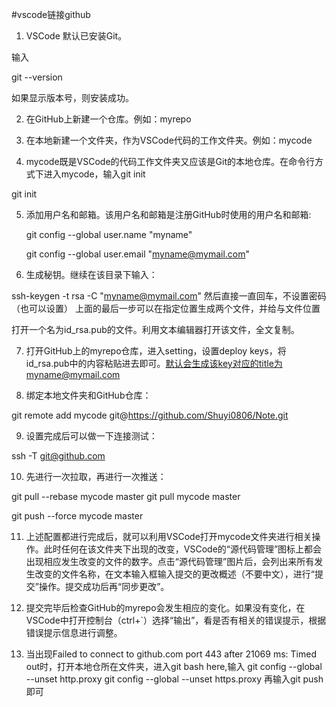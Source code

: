 #vscode链接github
1. VSCode 默认已安装Git。

输入

git --version

如果显示版本号，则安装成功。

2. 在GitHub上新建一个仓库。例如：myrepo

3. 在本地新建一个文件夹，作为VSCode代码的工作文件夹。例如：mycode

4. mycode既是VSCode的代码工作文件夹又应该是Git的本地仓库。在命令行方式下进入mycode，输入git init

git init

5. 添加用户名和邮箱。该用户名和邮箱是注册GitHub时使用的用户名和邮箱:

    git config --global user.name "myname"
     
    git config --global user.email "myname@mymail.com"

6. 生成秘钥。继续在该目录下输入：

ssh-keygen -t rsa -C "myname@mymail.com"
然后直接一直回车，不设置密码 （也可以设置）
上面的最后一步可以在指定位置生成两个文件，并给与文件位置

打开一个名为id_rsa.pub的文件。利用文本编辑器打开该文件，全文复制。

7. 打开GitHub上的myrepo仓库，进入setting，设置deploy keys，将id_rsa.pub中的内容粘贴进去即可。默认会生成该key对应的title为myname@mymail.com

8.  绑定本地文件夹和GitHub仓库：

git remote add mycode git@https://github.com/Shuyi0806/Note.git

9. 设置完成后可以做一下连接测试：

ssh -T git@github.com

10. 先进行一次拉取，再进行一次推送：

git pull --rebase mycode master
git pull mycode master

git push --force mycode master

11.  上述配置都进行完成后，就可以利用VSCode打开mycode文件夹进行相关操作。此时任何在该文件夹下出现的改变，VSCode的“源代码管理”图标上都会出现相应发生改变的文件的数字。点击“源代码管理”图片后，会列出来所有发生改变的文件名称，在文本输入框输入提交的更改概述（不要中文），进行“提交”操作。提交成功后再“同步更改”。

12.   提交完毕后检查GitHub的myrepo会发生相应的变化。如果没有变化，在VSCode中打开控制台（ctrl+`）选择“输出”，看是否有相关的错误提示，根据错误提示信息进行调整。 
13.   当出现Failed to connect to github.com port 443 after 21069 ms: Timed out时，打开本地仓所在文件夹，进入git bash here,输入
   git config --global --unset http.proxy
   git config --global --unset https.proxy
再输入git push即可
